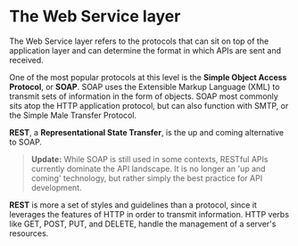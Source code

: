 # The Web Service layer

The Web Service layer refers to the protocols that can sit on top of the application layer and can determine the format in which APIs are sent and received.

One of the most popular protocols at this level is the **Simple Object Access Protocol**, or **SOAP**. SOAP uses the Extensible Markup Language (XML) to transmit sets of information in the form of objects. SOAP most commonly sits atop the HTTP application protocol, but can also function with SMTP, or the Simple Male Transfer Protocol.

**REST**, a **Representational State Transfer**, is the up and coming alternative to SOAP.

> **Update:** While SOAP is still used in some contexts, RESTful APIs currently dominate the API landscape. It is no longer an 'up and coming' technology, but rather simply the best practice for API development.

**REST** is more a set of styles and guidelines than a protocol, since it leverages the features of HTTP in order to transmit information. HTTP verbs like GET, POST, PUT, and DELETE, handle the management of a server's resources.
